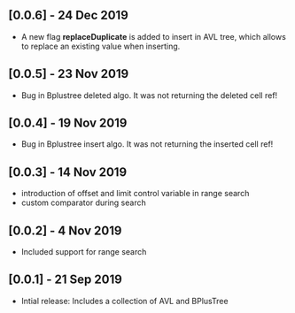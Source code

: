 ## [0.0.6] - 24 Dec 2019

- A new flag **replaceDuplicate** is added to insert in AVL tree, which allows to replace an existing value when inserting. 

## [0.0.5] - 23 Nov 2019

- Bug in Bplustree deleted algo. It was not returning the deleted cell ref!

## [0.0.4] - 19 Nov 2019

- Bug in Bplustree insert algo. It was not returning the inserted cell ref!

## [0.0.3] - 14 Nov 2019

- introduction of offset and limit control variable in range search
- custom comparator during search

## [0.0.2] - 4 Nov 2019
* Included support for range search 

## [0.0.1] - 21 Sep 2019
* Intial release: Includes a collection of AVL and BPlusTree 
